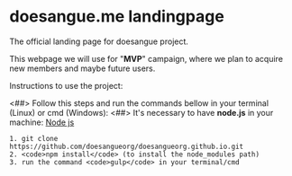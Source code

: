 # doesangue.me landingpage

The official landing page for doesangue project.

This webpage we will use for "**MVP**" campaign, where we plan to acquire new members and maybe future users.

Instructions to use the project:

<##>
	Follow this steps and run the commands bellow in your terminal (Linux) or cmd (Windows):
<##>
	It's necessary to have **node.js** in your machine: [Node js](https://nodejs.org/en/)
	
	1. git clone https://github.com/doesangueorg/doesangueorg.github.io.git
	2. <code>npm install</code> (to install the node_modules path)
	3. run the command <code>gulp</code> in your terminal/cmd
